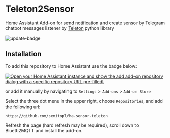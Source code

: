 # Teleton2Sensor
Home Assistant Add-on for send notification and create sensor by Telegram chatbot messages listener by [Teleton](https://github.com/LonamiWebs/Telethon) python library

![update-badge](https://img.shields.io/github/last-commit/semitop7/ha-sensor-teleton?label=Last%20Updated)

## Installation
To add this repository to Home Assistant use the badge below:

[![Open your Home Assistant instance and show the add add-on repository dialog with a specific repository URL pre-filled.](https://my.home-assistant.io/badges/supervisor_add_addon_repository.svg)](https://my.home-assistant.io/redirect/supervisor_add_addon_repository/?repository_url=https%3A%2F%2Fgithub.com%2Fsemitop7%2Fha-sensor-teleton)

or add it manually by navigating to `Settings` > `Add-ons` > `Add-on Store`

Select the three dot menu in the upper right, choose `Repositories`, and add the following url:
```
https://github.com/semitop7/ha-sensor-teleton
```

Refresh the page (hard refresh may be required), scroll down to Bluetti2MQTT and install the add-on.
